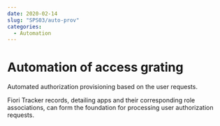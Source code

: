 ```yaml
---
date: 2020-02-14
slug: "SPS03/auto-prov"
categories:
  - Automation
---
```

# Automation of access grating

Automated authorization provisioning based on the user requests.

<!-- more -->

Fiori Tracker records, detailing apps and their corresponding role associations, can form the foundation for processing user authorization requests.
